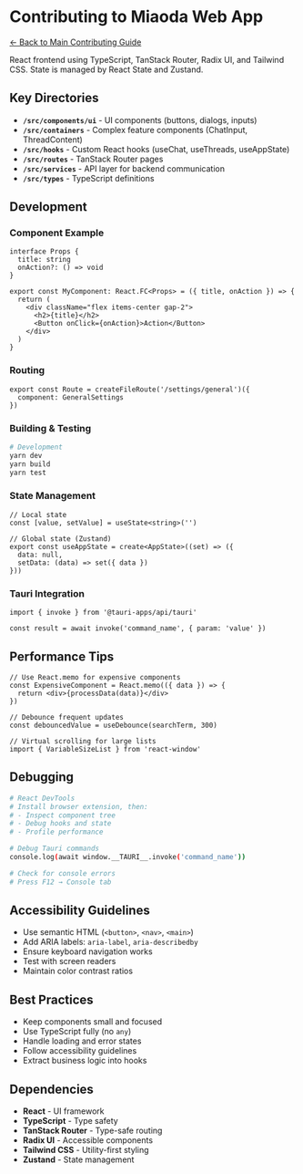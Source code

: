 # Contributing to Miaoda Web App

[← Back to Main Contributing Guide](../CONTRIBUTING.md)

React frontend using TypeScript, TanStack Router, Radix UI, and Tailwind CSS. State is managed by React State and Zustand.

## Key Directories

- **`/src/components/ui`** - UI components (buttons, dialogs, inputs)
- **`/src/containers`** - Complex feature components (ChatInput, ThreadContent)  
- **`/src/hooks`** - Custom React hooks (useChat, useThreads, useAppState)
- **`/src/routes`** - TanStack Router pages
- **`/src/services`** - API layer for backend communication
- **`/src/types`** - TypeScript definitions

## Development

### Component Example

```tsx
interface Props {
  title: string
  onAction?: () => void
}

export const MyComponent: React.FC<Props> = ({ title, onAction }) => {
  return (
    <div className="flex items-center gap-2">
      <h2>{title}</h2>
      <Button onClick={onAction}>Action</Button>
    </div>
  )
}
```

### Routing

```tsx
export const Route = createFileRoute('/settings/general')({
  component: GeneralSettings
})
```

### Building & Testing

```bash
# Development
yarn dev
yarn build
yarn test
```

### State Management

```tsx
// Local state
const [value, setValue] = useState<string>('')

// Global state (Zustand)
export const useAppState = create<AppState>((set) => ({
  data: null,
  setData: (data) => set({ data })
}))
```

### Tauri Integration

```tsx
import { invoke } from '@tauri-apps/api/tauri'

const result = await invoke('command_name', { param: 'value' })
```

## Performance Tips

```tsx
// Use React.memo for expensive components
const ExpensiveComponent = React.memo(({ data }) => {
  return <div>{processData(data)}</div>
})

// Debounce frequent updates
const debouncedValue = useDebounce(searchTerm, 300)

// Virtual scrolling for large lists
import { VariableSizeList } from 'react-window'
```

## Debugging

```bash
# React DevTools
# Install browser extension, then:
# - Inspect component tree
# - Debug hooks and state
# - Profile performance

# Debug Tauri commands
console.log(await window.__TAURI__.invoke('command_name'))

# Check for console errors
# Press F12 → Console tab
```

## Accessibility Guidelines

- Use semantic HTML (`<button>`, `<nav>`, `<main>`)
- Add ARIA labels: `aria-label`, `aria-describedby`
- Ensure keyboard navigation works
- Test with screen readers
- Maintain color contrast ratios

## Best Practices

- Keep components small and focused
- Use TypeScript fully (no `any`)
- Handle loading and error states
- Follow accessibility guidelines
- Extract business logic into hooks

## Dependencies

- **React** - UI framework
- **TypeScript** - Type safety
- **TanStack Router** - Type-safe routing
- **Radix UI** - Accessible components
- **Tailwind CSS** - Utility-first styling
- **Zustand** - State management